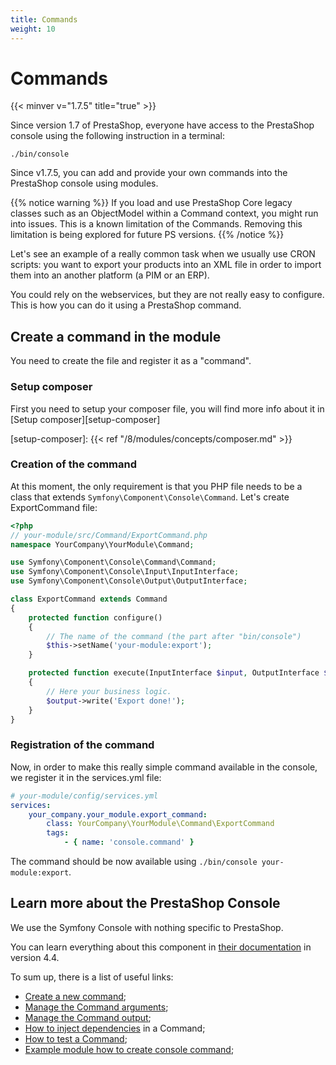 ```yaml
---
title: Commands
weight: 10
---
```


# Commands
{{< minver v="1.7.5" title="true" >}}

Since version 1.7 of PrestaShop, everyone have access to the PrestaShop console using the following instruction in a terminal:

``
./bin/console
``

Since v1.7.5, you can add and provide your own commands into the PrestaShop console using modules.

{{% notice warning %}}
If you load and use PrestaShop Core legacy classes such as an ObjectModel within a Command context, you might run into issues. This is a known limitation of the Commands.
Removing this limitation is being explored for future PS versions.
{{% /notice %}}

Let's see an example of a really common task when we usually use CRON scripts: you want to export your products into an XML file in order to import them into an another platform (a PIM or an ERP).

You could rely on the webservices, but they are not really easy to configure. This is how you can do it using a PrestaShop command.

## Create a command in the module

You need to create the file and register it as a "command".

### Setup composer

First you need to setup your composer file, you will find more info about it in [Setup composer][setup-composer]

[setup-composer]: {{< ref "/8/modules/concepts/composer.md" >}}

### Creation of the command

At this moment, the only requirement is that you PHP file needs to be a class that extends `Symfony\Component\Console\Command`. Let's create ExportCommand file:

```php
<?php
// your-module/src/Command/ExportCommand.php
namespace YourCompany\YourModule\Command;

use Symfony\Component\Console\Command\Command;
use Symfony\Component\Console\Input\InputInterface;
use Symfony\Component\Console\Output\OutputInterface;

class ExportCommand extends Command
{
    protected function configure()
    {
        // The name of the command (the part after "bin/console")
        $this->setName('your-module:export');
    }

    protected function execute(InputInterface $input, OutputInterface $output)
    {
        // Here your business logic.
        $output->write('Export done!');
    }
}
```

### Registration of the command

Now, in order to make this really simple command available in the console, we register it in the services.yml file:

```yaml
# your-module/config/services.yml
services:
    your_company.your_module.export_command:
        class: YourCompany\YourModule\Command\ExportCommand
        tags:
            - { name: 'console.command' }
```

The command should be now available using `./bin/console your-module:export`.

## Learn more about the PrestaShop Console

We use the Symfony Console with nothing specific to PrestaShop.

You can learn everything about this component in [their documentation](https://symfony.com/doc/4.4/console.html) in version 4.4.

To sum up, there is a list of useful links:

* [Create a new command](https://symfony.com/doc/4.4/console.html#creating-a-command);
* [Manage the Command arguments](https://symfony.com/doc/4.4/console/input.html);
* [Manage the Command output](https://symfony.com/doc/4.4/console/style.html);
* [How to inject dependencies](https://symfony.com/doc/4.4/console.html#getting-services-from-the-service-container) in a Command;
* [How to test a Command](https://symfony.com/doc/4.4/console.html#testing-commands);
* [Example module how to create console command](https://github.com/PrestaShop/example-modules/tree/master/democonsolecommand);
